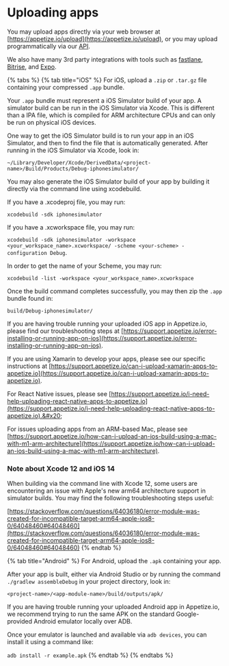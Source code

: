 # Uploading apps

You may upload apps directly via your web browser at [https://appetize.io/upload](https://appetize.io/upload), or you may upload programmatically via our [API](../rest-api/create-new-app.md).&#x20;

We also have many 3rd party integrations with tools such as [fastlane](https://docs.fastlane.tools/actions/appetize/), [Bitrise](https://www.bitrise.io/integrations/steps/appetize-deploy), and [Expo](https://expo.io/).&#x20;

{% tabs %}
{% tab title="iOS" %}
For iOS, upload a `.zip` or `.tar.gz` file containing your compressed `.app` bundle.

Your `.app` bundle must represent a iOS Simulator build of your app. A simulator build can be run in the iOS Simulator via Xcode. This is different than a IPA file, which is compiled for ARM architecture CPUs and can only be run on physical iOS devices.&#x20;

One way to get the iOS Simulator build is to run your app in an iOS Simulator, and then to find the file that is automatically generated. After running in the iOS Simulator via Xcode, look in:

`~/Library/Developer/Xcode/DerivedData/<project-name>/Build/Products/Debug-iphonesimulator/`

You may also generate the iOS Simulator build of your app by building it directly via the command line using xcodebuild.&#x20;

If you have a .xcodeproj file, you may run:&#x20;

`xcodebuild -sdk iphonesimulator`

If you have a .xcworkspace file, you may run:&#x20;

`xcodebuild -sdk iphonesimulator -workspace <your_workspace_name>.xcworkspace/ -scheme <your-scheme> -configuration Debug`.

In order to get the name of your Scheme, you may run:&#x20;

`xcodebuild -list -workspace <your_workspace_name>.xcworkspace`

Once the build command completes successfully, you may then zip the `.app` bundle found in:&#x20;

`build/Debug-iphonesimulator/`

If you are having trouble running your uploaded iOS app in Appetize.io, please find our troubleshooting steps at [https://support.appetize.io/error-installing-or-running-app-on-ios](https://support.appetize.io/error-installing-or-running-app-on-ios).

If you are using Xamarin to develop your apps, please see our specific instructions at [https://support.appetize.io/can-i-upload-xamarin-apps-to-appetize.io](https://support.appetize.io/can-i-upload-xamarin-apps-to-appetize.io).

For React Native issues, please see [https://support.appetize.io/i-need-help-uploading-react-native-apps-to-appetize.io](https://support.appetize.io/i-need-help-uploading-react-native-apps-to-appetize.io).&#x20;

For issues uploading apps from an ARM-based Mac, please see [https://support.appetize.io/how-can-i-upload-an-ios-build-using-a-mac-with-m1-arm-architecture](https://support.appetize.io/how-can-i-upload-an-ios-build-using-a-mac-with-m1-arm-architecture).

### **Note about Xcode 12 and iOS 14**

When building via the command line with Xcode 12, some users are encountering an issue with Apple's new arm64 architecture support in simulator builds. You may find the following troubleshooting steps useful:

[https://stackoverflow.com/questions/64036180/error-module-was-created-for-incompatible-target-arm64-apple-ios8-0/64048460#64048460](https://stackoverflow.com/questions/64036180/error-module-was-created-for-incompatible-target-arm64-apple-ios8-0/64048460#64048460)
{% endtab %}

{% tab title="Android" %}
For Android, upload the `.apk` containing your app.&#x20;

After your app is built, either via Android Studio or by running the command `./gradlew assembleDebug` in your project directory, look in:

`<project-name>/<app-module-name>/build/outputs/apk/`

If you are having trouble running your uploaded Android app in Appetize.io, we recommend trying to run the same APK on the standard Google-provided Android emulator locally over ADB.&#x20;

Once your emulator is launched and available via `adb devices`, you can install it using a command like:

`adb install -r example.apk`
{% endtab %}
{% endtabs %}



